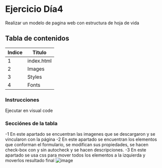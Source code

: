 # Ejercicio Día4
Realizar un modelo de pagina web con estructura de hoja de vida

## Tabla de contenidos
| Indice | Titulo  |
|--|--|
| 1 | index.html |
| 2 | Images|
| 3 | Styles|
| 4 | Fonts|

### Instrucciones
Ejecutar en visual code
### Secciónes de la tabla
-1 En este apartado se encuentran las imagenes que se descargaron y se vincularon con la página
-2 En este apartado se encuentran los elementos que conforman el formulario, se modifican sus propiedades, se hacen check-box con y sin autocheck y se hacen descripciones.
-3 En este apartado se usa css para mover todos los elementos a la izquierda y moverlos 
resultado final 
![image](https://github.com/user-attachments/assets/cec656dc-17c2-457e-b4b1-f0c10ed69df5)



